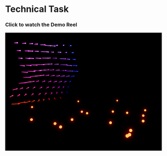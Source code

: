 # Technical Task

 ### Click to watch the Demo Reel
[![Watch the video](Demo_Thumb.png)](Task%20Demo.mp4)
